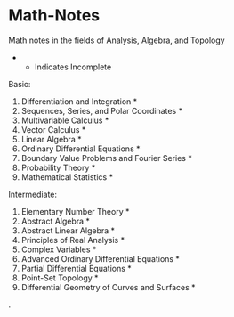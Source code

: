 # Math-Notes

Math notes in the fields of Analysis, Algebra, and Topology 

* - Indicates Incomplete


Basic:
1. Differentiation and Integration *
2. Sequences, Series, and Polar Coordinates *
3. Multivariable Calculus *
5. Vector Calculus *
6. Linear Algebra *
7. Ordinary Differential Equations *
8. Boundary Value Problems and Fourier Series *
9. Probability Theory *
2. Mathematical Statistics *


Intermediate:
1. Elementary Number Theory *
2. Abstract Algebra *
3. Abstract Linear Algebra  *
6. Principles of Real Analysis *
9. Complex Variables *
10. Advanced Ordinary Differential Equations *
11. Partial Differential Equations *
12. Point-Set Topology *
14. Differential Geometry of Curves and Surfaces *













   











       

    
  .   













